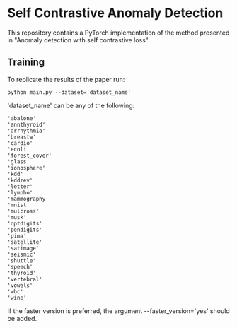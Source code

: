 # Self Contrastive Anomaly Detection

This repository contains a PyTorch implementation of the method presented in "Anomaly detection with self contrastive loss".


## Training

To replicate the results of the paper run:
```
python main.py --dataset='dataset_name'
```
'dataset_name' can be any of the following:
```
'abalone'
'annthyroid'
'arrhythmia'
'breastw'
'cardio'
'ecoli'
'forest_cover'
'glass'
'ionosphere'
'kdd'
'kddrev'
'letter'
'lympho'
'mammography'
'mnist'
'mulcross'
'musk'
'optdigits'
'pendigits'
'pima'
'satellite'
'satimage'
'seismic'
'shuttle'
'speech'
'thyroid'
'vertebral'
'vowels'
'wbc'
'wine'                                                       
```

If the faster version is preferred, the argument --faster_version='yes' should be added.
